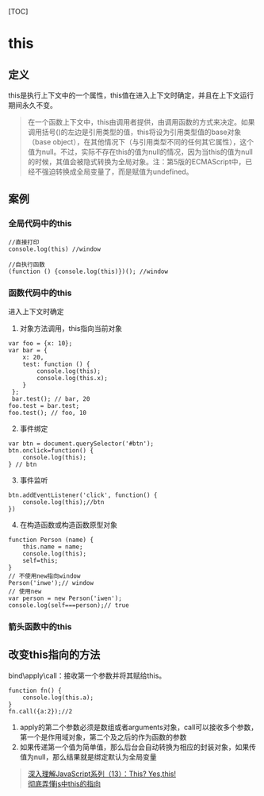 [TOC]

# this
## 定义
this是执行上下文中的一个属性，this值在进入上下文时确定，并且在上下文运行期间永久不变。

> 在一个函数上下文中，this由调用者提供，由调用函数的方式来决定。如果调用括号()的左边是引用类型的值，this将设为引用类型值的base对象（base object），在其他情况下（与引用类型不同的任何其它属性），这个值为null。不过，实际不存在this的值为null的情况，因为当this的值为null的时候，其值会被隐式转换为全局对象。注：第5版的ECMAScript中，已经不强迫转换成全局变量了，而是赋值为undefined。
## 案例
### 全局代码中的this
```
//直接打印
console.log(this) //window

//自执行函数
(function () {console.log(this)})(); //window
```

### 函数代码中的this
进入上下文时确定

1. 对象方法调用，this指向当前对象
```
var foo = {x: 10};
var bar = {
	x: 20,
	test: function () {
		console.log(this);
	    console.log(this.x); 
	}
 };
 bar.test(); // bar, 20		 
foo.test = bar.test;		 
foo.test(); // foo, 10

```
2. 事件绑定
```
var btn = document.querySelector('#btn');
btn.onclick=function() {
    console.log(this);
} // btn
```
3. 事件监听
```
btn.addEventListener('click', function() {
    console.log(this);//btn
})
```
4. 在构造函数或构造函数原型对象
```
function Person (name) {
    this.name = name;
    console.log(this);
    self=this;
}
// 不使用new指向window
Person('inwe');// window
// 使用new
var person = new Person('iwen');
console.log(self===person);// true
```
### 箭头函数中的this

## 改变this指向的方法
bind\apply\call：接收第一个参数并将其赋给this。
```
function fn() {
    console.log(this.a);
}
fn.call({a:2});//2
```
1. apply的第二个参数必须是数组或者arguments对象，call可以接收多个参数，第一个是作用域对象，第二个及之后的作为函数的参数
2. 如果传递第一个值为简单值，那么后台会自动转换为相应的封装对象，如果传值为null，那么结果就是绑定默认为全局变量

> [深入理解JavaScript系列（13）：This? Yes,this!](http://www.cnblogs.com/TomXu/archive/2012/01/17/2310479.html)<br>
[彻底弄懂js中this的指向](https://blog.csdn.net/qq_33988065/article/details/68957806)